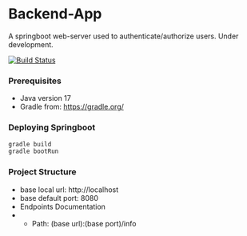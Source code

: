 # Backend-App
A springboot web-server used to authenticate/authorize users. Under development.

[![Build Status](https://travis-ci.org/joemccann/dillinger.svg?branch=master)]()
### Prerequisites
* Java version 17
* Gradle from: https://gradle.org/


### Deploying Springboot
```javascript 
gradle build
gradle bootRun 
```

### Project Structure
* base local url: http://localhost
* base default port: 8080
* Endpoints Documentation
* *   Path: (base url):(base port)/info